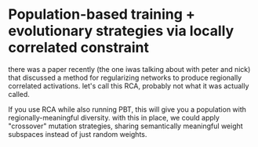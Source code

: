 # Population-based training + evolutionary strategies via locally correlated constraint

there was a paper recently (the one iwas talking about with peter and nick) that discussed a method for regularizing networks to produce regionally correlated activations. let's call this RCA, probably not what it was actually called.

If you use RCA while also running PBT, this will give you a population with regionally-meaningful diversity. with this in place, we could apply "crossover" mutation strategies, sharing semantically meaningful weight subspaces instead of just random weights.
